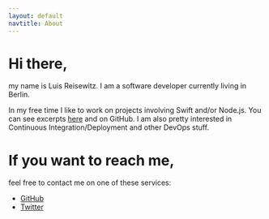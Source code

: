 ```yaml
---
layout: default
navtitle: About
---
```

# Hi there,

my name is Luis Reisewitz. I am a software developer currently living in Berlin. 

In my free time I like to work on projects involving Swift and/or Node.js. You can see excerpts [here](/projects.html) and on GitHub. I am also pretty interested in Continuous Integration/Deployment and other DevOps stuff.

# If you want to reach me,

feel free to contact me on one of these services:

- [GitHub](https://github.com/zweigraf)
- [Twitter](https://twitter.com/zweigraf)
